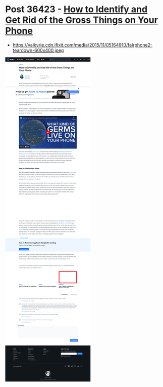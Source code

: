 # Post 36423 - [How to Identify and Get Rid of the Gross Things on Your Phone](https://www.ifixit.com/News/36423/how-to-identify-and-get-rid-of-the-gross-things-on-your-phone)

- https://valkyrie.cdn.ifixit.com/media/2015/11/05164910/fairphone2-teardown-600x400.jpeg

![screencap](screenshots/d3b9cd92-36ae-4031-95cb-9fdd85ce541f.png)
